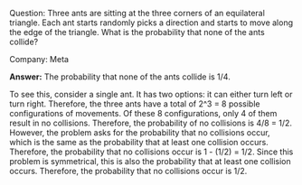 Question: Three ants are sitting at the three corners of an equilateral triangle. Each ant starts randomly picks a direction and starts to move along the edge of the triangle. What is the probability that none of the ants collide?

Company: Meta

**Answer:**
The probability that none of the ants collide is 1/4.

To see this, consider a single ant. It has two options: it can either turn left or turn right. Therefore, the three ants have a total of 2^3 = 8 possible configurations of movements. Of these 8 configurations, only 4 of them result in no collisions. Therefore, the probability of no collisions is 4/8 = 1/2. However, the problem asks for the probability that no collisions occur, which is the same as the probability that at least one collision occurs. Therefore, the probability that no collisions occur is 1 - (1/2) = 1/2. Since this problem is symmetrical, this is also the probability that at least one collision occurs. Therefore, the probability that no collisions occur is 1/2.